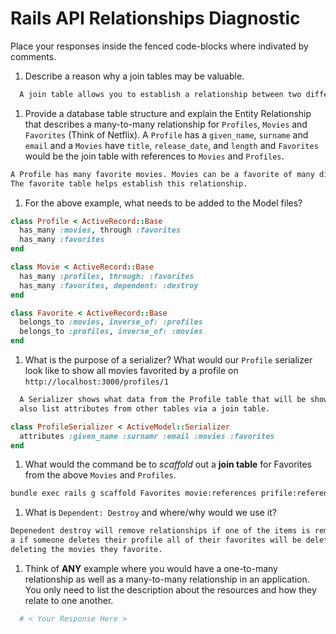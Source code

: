 # Rails API Relationships Diagnostic

Place your responses inside the fenced code-blocks where indivated by comments.

1.  Describe a reason why a join tables may be valuable.

```sh
  A join table allows you to establish a relationship between two different tables.
```

1.  Provide a database table structure and explain the Entity Relationship that
describes a many-to-many relationship for `Profiles`, `Movies` and `Favorites`
(Think of Netflix). A `Profile` has a `given_name`, `surname` and `email` and a
`Movies` have `title`, `release_date`, and `length` and `Favorites` would be the
join table with references to `Movies` and `Profiles`.

```sh
A Profile has many favorite movies. Movies can be a favorite of many different profiles.
The favorite table helps establish this relationship.
```

1.  For the above example, what needs to be added to the Model files?

```rb
class Profile < ActiveRecord::Base
  has_many :movies, through :favorites
  has_many :favorites
end
```

```rb
class Movie < ActiveRecord::Base
  has_many :profiles, through: :favorites
  has_many :favorites, dependent: :destroy
end
```

```rb
class Favorite < ActiveRecord::Base
  belongs_to :movies, inverse_of: :profiles
  belongs_to :profiles, inverse_of: :movies
end
```

1.  What is the purpose of a serializer? What would our `Profile` serializer look
like to show all movies favorited by a profile on
`http://localhost:3000/profiles/1`

```sh
  A Serializer shows what data from the Profile table that will be shown. You can
  also list attributes from other tables via a join table.
```

```rb
class ProfileSerializer < ActiveModel::Serializer
  attributes :given_name :surnamr :email :movies :favorites
end
```

1.  What would the command be to _scaffold_ out a **join table** for Favorites from
the above `Movies` and `Profiles`.

```sh
bundle exec rails g scaffold Favorites movie:references prifile:references
```

1.  What is `Dependent: Destroy` and where/why would we use it?

```sh
Depenedent destroy will remove relationships if one of the items is removed. For example
a if someone deletes their profile all of their favorites will be deleted without
deleting the movies they favorite. 
```

1.  Think of **ANY** example where you would have a one-to-many relationship as well
as a many-to-many relationship in an application. You only need to list the
description about the resources and how they relate to one another.

```sh
  # < Your Response Here >
```
